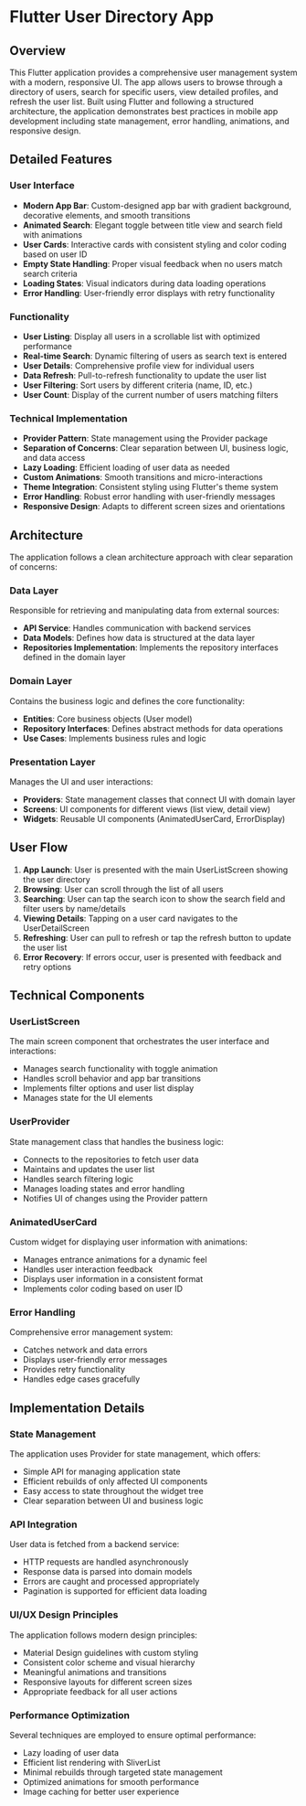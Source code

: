 # Flutter User Directory App

## Overview

This Flutter application provides a comprehensive user management system with a modern, responsive UI. The app allows users to browse through a directory of users, search for specific users, view detailed profiles, and refresh the user list. Built using Flutter and following a structured architecture, the application demonstrates best practices in mobile app development including state management, error handling, animations, and responsive design.

## Detailed Features

### User Interface
- **Modern App Bar**: Custom-designed app bar with gradient background, decorative elements, and smooth transitions
- **Animated Search**: Elegant toggle between title view and search field with animations
- **User Cards**: Interactive cards with consistent styling and color coding based on user ID
- **Empty State Handling**: Proper visual feedback when no users match search criteria
- **Loading States**: Visual indicators during data loading operations
- **Error Handling**: User-friendly error displays with retry functionality

### Functionality
- **User Listing**: Display all users in a scrollable list with optimized performance
- **Real-time Search**: Dynamic filtering of users as search text is entered
- **User Details**: Comprehensive profile view for individual users
- **Data Refresh**: Pull-to-refresh functionality to update the user list
- **User Filtering**: Sort users by different criteria (name, ID, etc.)
- **User Count**: Display of the current number of users matching filters

### Technical Implementation
- **Provider Pattern**: State management using the Provider package
- **Separation of Concerns**: Clear separation between UI, business logic, and data access
- **Lazy Loading**: Efficient loading of user data as needed
- **Custom Animations**: Smooth transitions and micro-interactions
- **Theme Integration**: Consistent styling using Flutter's theme system
- **Error Handling**: Robust error handling with user-friendly messages
- **Responsive Design**: Adapts to different screen sizes and orientations

## Architecture

The application follows a clean architecture approach with clear separation of concerns:

### Data Layer
Responsible for retrieving and manipulating data from external sources:
- **API Service**: Handles communication with backend services
- **Data Models**: Defines how data is structured at the data layer
- **Repositories Implementation**: Implements the repository interfaces defined in the domain layer

### Domain Layer
Contains the business logic and defines the core functionality:
- **Entities**: Core business objects (User model)
- **Repository Interfaces**: Defines abstract methods for data operations
- **Use Cases**: Implements business rules and logic

### Presentation Layer
Manages the UI and user interactions:
- **Providers**: State management classes that connect UI with domain layer
- **Screens**: UI components for different views (list view, detail view)
- **Widgets**: Reusable UI components (AnimatedUserCard, ErrorDisplay)

## User Flow

1. **App Launch**: User is presented with the main UserListScreen showing the user directory
2. **Browsing**: User can scroll through the list of all users
3. **Searching**: User can tap the search icon to show the search field and filter users by name/details
4. **Viewing Details**: Tapping on a user card navigates to the UserDetailScreen
5. **Refreshing**: User can pull to refresh or tap the refresh button to update the user list
6. **Error Recovery**: If errors occur, user is presented with feedback and retry options

## Technical Components

### UserListScreen
The main screen component that orchestrates the user interface and interactions:
- Manages search functionality with toggle animation
- Handles scroll behavior and app bar transitions
- Implements filter options and user list display
- Manages state for the UI elements

### UserProvider
State management class that handles the business logic:
- Connects to the repositories to fetch user data
- Maintains and updates the user list
- Handles search filtering logic
- Manages loading states and error handling
- Notifies UI of changes using the Provider pattern

### AnimatedUserCard
Custom widget for displaying user information with animations:
- Manages entrance animations for a dynamic feel
- Handles user interaction feedback
- Displays user information in a consistent format
- Implements color coding based on user ID

### Error Handling
Comprehensive error management system:
- Catches network and data errors
- Displays user-friendly error messages
- Provides retry functionality
- Handles edge cases gracefully

## Implementation Details

### State Management
The application uses Provider for state management, which offers:
- Simple API for managing application state
- Efficient rebuilds of only affected UI components
- Easy access to state throughout the widget tree
- Clear separation between UI and business logic

### API Integration
User data is fetched from a backend service:
- HTTP requests are handled asynchronously
- Response data is parsed into domain models
- Errors are caught and processed appropriately
- Pagination is supported for efficient data loading

### UI/UX Design Principles
The application follows modern design principles:
- Material Design guidelines with custom styling
- Consistent color scheme and visual hierarchy
- Meaningful animations and transitions
- Responsive layouts for different screen sizes
- Appropriate feedback for all user actions

### Performance Optimization
Several techniques are employed to ensure optimal performance:
- Lazy loading of user data
- Efficient list rendering with SliverList
- Minimal rebuilds through targeted state management
- Optimized animations for smooth performance
- Image caching for better user experience

